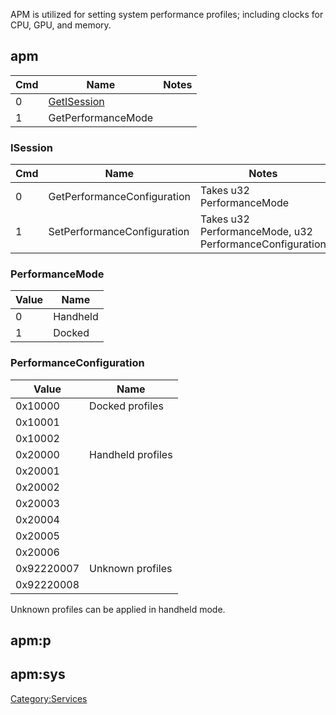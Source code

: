 APM is utilized for setting system performance profiles; including
clocks for CPU, GPU, and memory.

## apm

| Cmd | Name                                | Notes |
| --- | ----------------------------------- | ----- |
| 0   | [GetISession](#ISession "wikilink") |       |
| 1   | GetPerformanceMode                  |       |

### ISession

| Cmd | Name                        | Notes                                                   |
| --- | --------------------------- | ------------------------------------------------------- |
| 0   | GetPerformanceConfiguration | Takes u32 PerformanceMode                               |
| 1   | SetPerformanceConfiguration | Takes u32 PerformanceMode, u32 PerformanceConfiguration |

### PerformanceMode

| Value | Name     |
| ----- | -------- |
| 0     | Handheld |
| 1     | Docked   |

### PerformanceConfiguration

| Value      | Name              |
| ---------- | ----------------- |
| 0x10000    | Docked profiles   |
| 0x10001    |                   |
| 0x10002    |                   |
| 0x20000    | Handheld profiles |
| 0x20001    |                   |
| 0x20002    |                   |
| 0x20003    |                   |
| 0x20004    |                   |
| 0x20005    |                   |
| 0x20006    |                   |
| 0x92220007 | Unknown profiles  |
| 0x92220008 |                   |

Unknown profiles can be applied in handheld mode.

## apm:p

## apm:sys

[Category:Services](Category:Services "wikilink")
